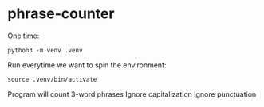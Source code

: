 # phrase-counter

One time:
```
python3 -m venv .venv   
```

Run everytime we want to spin the environment:
```
source .venv/bin/activate
```

Program will count 3-word phrases
Ignore capitalization
Ignore punctuation